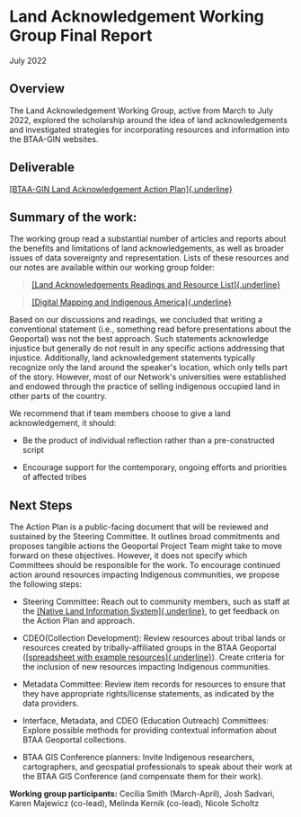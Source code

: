# Land Acknowledgement Working Group Final Report

July 2022

## Overview

The Land Acknowledgement Working Group, active from March to July 2022, explored the scholarship around the idea of land acknowledgements and investigated strategies for incorporating resources and information into the BTAA-GIN websites.

## Deliverable

[[BTAA-GIN Land Acknowledgement Action Plan]{.underline}](https://docs.google.com/document/d/1ZD2qj5Vvjoxj_4EBFgE98CDOkNXh5Or1lBCroJ5idHo/)

## Summary of the work:

The working group read a substantial number of articles and reports about the benefits and limitations of land acknowledgements, as well as broader issues of data sovereignty and representation. Lists of these resources and our notes are available within our working group folder:

> [[Land Acknowledgements Readings and Resource List]{.underline}](https://docs.google.com/document/d/1ADEF0rDSXBm2MLj6e4FTVQDa5Ny5-qah2NxwcWPZX6Q/)

> [[Digital Mapping and Indigenous America]{.underline}](https://docs.google.com/spreadsheets/d/19hT363kjuEnXndGQOKz-fyHuo5IA0CADELNfTXFjQvY/)

Based on our discussions and readings, we concluded that writing a conventional statement (i.e., something read before presentations about the Geoportal) was not the best approach. Such statements acknowledge injustice but generally do not result in any specific actions addressing that injustice. Additionally, land acknowledgement statements typically recognize only the land around the speaker's location, which only tells part of the story. However, most of our Network's universities were established and endowed through the practice of selling indigenous occupied land in other parts of the country.

We recommend that if team members choose to give a land acknowledgement, it should:

-   Be the product of individual reflection rather than a pre-constructed script

-   Encourage support for the contemporary, ongoing efforts and priorities of affected tribes

## Next Steps

The Action Plan is a public-facing document that will be reviewed and sustained by the Steering Committee. It outlines broad commitments and proposes tangible actions the Geoportal Project Team might take to move forward on these objectives. However, it does not specify which Committees should be responsible for the work. To encourage continued action around resources impacting Indigenous communities, we propose the following steps:

-   Steering Committee: Reach out to community members, such as staff at the [[Native Land Information System]{.underline}](https://nativeland.info), to get feedback on the Action Plan and approach.

-   CDEO(Collection Development): Review resources about tribal lands or resources created by tribally-affiliated groups in the BTAA Geoportal ([[spreadsheet with example resources]{.underline}](https://docs.google.com/spreadsheets/d/1I7sd7gmoI4qI3Fvbo4JMX6JpTZAAG6VIpq62A1kU174/edit#gid=0)). Create criteria for the inclusion of new resources impacting Indigenous communities.

-   Metadata Committee: Review item records for resources to ensure that they have appropriate rights/license statements, as indicated by the data providers.

-   Interface, Metadata, and CDEO (Education Outreach) Committees: Explore possible methods for providing contextual information about BTAA Geoportal collections.

-   BTAA GIS Conference planners: Invite Indigenous researchers, cartographers, and geospatial professionals to speak about their work at the BTAA GIS Conference (and compensate them for their work).

**Working group participants:** Cecilia Smith (March-April), Josh Sadvari, Karen Majewicz (co-lead), Melinda Kernik (co-lead), Nicole Scholtz

